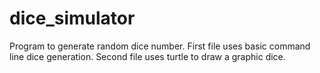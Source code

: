 # dice_simulator
Program to generate random dice number. 
First file uses basic command line dice generation.
Second file uses turtle to draw a graphic dice.
